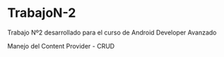 # TrabajoN-2
Trabajo Nº2 desarrollado para el curso de Android Developer Avanzado

  Manejo del Content Provider - CRUD
